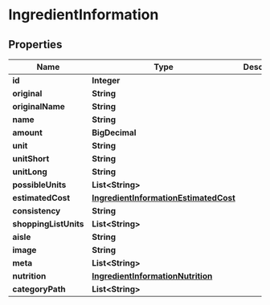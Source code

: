 

# IngredientInformation



## Properties

| Name | Type | Description | Notes |
|------------ | ------------- | ------------- | -------------|
|**id** | **Integer** |  |  |
|**original** | **String** |  |  |
|**originalName** | **String** |  |  |
|**name** | **String** |  |  |
|**amount** | **BigDecimal** |  |  |
|**unit** | **String** |  |  |
|**unitShort** | **String** |  |  |
|**unitLong** | **String** |  |  |
|**possibleUnits** | **List&lt;String&gt;** |  |  |
|**estimatedCost** | [**IngredientInformationEstimatedCost**](IngredientInformationEstimatedCost.md) |  |  |
|**consistency** | **String** |  |  |
|**shoppingListUnits** | **List&lt;String&gt;** |  |  [optional] |
|**aisle** | **String** |  |  |
|**image** | **String** |  |  |
|**meta** | **List&lt;String&gt;** |  |  |
|**nutrition** | [**IngredientInformationNutrition**](IngredientInformationNutrition.md) |  |  [optional] |
|**categoryPath** | **List&lt;String&gt;** |  |  [optional] |



